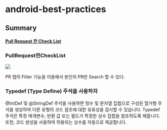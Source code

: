 # android-best-practices


## Summary

#### [Pull Request 전 Check List](#PullRequest전CheckList)


### PullRequest전CheckList

![](https://i.imgur.com/RlqU2G4.png)

PR 탭의 Filter 기능을 이용해서 본인의 PR만 Search 할 수 있다.

### Typedef (Type Define) 주석을 사용하자 

@IntDef 및 @StringDef 주석을 사용하면 정수 및 문자열 집합으로 구성된 열거형 주석을 생성하여 다른 유형의 코드 참조에 대한 유효성을 검사할 수 있습니다. Typedef 주석은 특정 매개변수, 반환 값 또는 필드가 특정한 상수 집합을 참조하도록 해줍니다. 또한, 코드 완성을 사용하여 허용되는 상수를 자동으로 제공합니다.

### 


